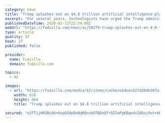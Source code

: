 ```yaml
---
category: news
title: "Trump splashes out on $4.8 trillion artificial intelligence plan"
excerpt: "For several years, technologists have urged the Trump administration to back research on artificial intelligence -- which could affect things as diverse as weapons and transportation -- and quantum computing, a new way to build super-powerful computers. China's government, in particular, has made building these machines a priority, and some ..."
publishedDateTime: 2020-02-11T22:54:00Z
webUrl: "https://fudzilla.com/news/ai/50279-trump-splashes-out-on-4-8-trillion-artificial-intelligence-plan"
type: article
quality: 37
heat: 37
published: false

provider:
  name: Fudzilla
  domain: fudzilla.com

topics:
  - AI

images:
  - url: "https://fudzilla.com/media/k2/items/cache/e2deecb27d204b307a129860c86261a4_L.jpg"
    width: 620
    height: 464
    title: "Trump splashes out on $4.8 trillion artificial intelligence plan"

secured: "oJFT1jHM2BcU6+6npGG9pDnNqMQnsbOTBDnQfrGT2wPgKBqedv2QDaj9ot+6KztGK6VCbEEc9R/O1uar282tetKD/V9KQu8WGabsIqi/vluLfD75mTxhedrNSBgGfOzsRjV6MbOjoDvlVVv0qxcJ0V2HVqIga9MyLansRipa1Bu7zPsupkI/90Db8ahQp9BSGcGhqNIOWTXdWZhWJFrWkGQcWkn/MK1qkF3oCirFamHmcCJ0G1U3CqxJyRCh5SHkzhBVpvBjOkuOb5pX+tBnteZZAfEUPZEHJr9oT/eCkS79RQsR8HPcUHq2e3YxVcaO;o9AgBlkxHMLHszGOES33LA=="
---
```


